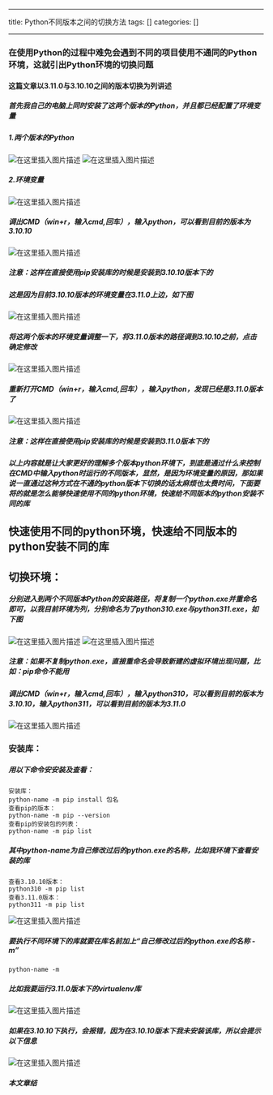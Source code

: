 
--- 
title:  Python不同版本之间的切换方法 
tags: []
categories: [] 

---
### 在使用Python的过程中难免会遇到不同的项目使用不通同的Python环境，这就引出Python环境的切换问题

#### 这篇文章以3.11.0与3.10.10之间的版本切换为列讲述

##### 首先我自己的电脑上同时安装了这两个版本的Python，并且都已经配置了环境变量

##### 1.两个版本的Python

<img src="https://img-blog.csdnimg.cn/7752a2056f8b4201ade997cbbc30b16e.png" alt="在这里插入图片描述"> <img src="https://img-blog.csdnimg.cn/4db013f0bdab4f5d9dfd6ee59d62354f.png" alt="在这里插入图片描述">

##### 2.环境变量

<img src="https://img-blog.csdnimg.cn/a99b49ba6b064730a7d8bd2acf9d3244.png" alt="在这里插入图片描述">

##### 调出CMD（win+r，输入cmd,回车），输入python，可以看到目前的版本为3.10.10

<img src="https://img-blog.csdnimg.cn/61daac7c66b04a069f0a2ee75ebe02a4.png" alt="在这里插入图片描述">

##### 注意：这样在直接使用pip安装库的时候是安装到3.10.10版本下的

##### 这是因为目前3.10.10版本的环境变量在3.11.0上边，如下图

<img src="https://img-blog.csdnimg.cn/6e923806866144ae9a3af198a4a0c553.png" alt="在这里插入图片描述">

##### 将这两个版本的环境变量调整一下，将3.11.0版本的路径调到3.10.10之前，点击确定修改

<img src="https://img-blog.csdnimg.cn/e790ddb70e6141c18f5985573eb8d1cd.png" alt="在这里插入图片描述">

##### 重新打开CMD（win+r，输入cmd,回车），输入python，发现已经是3.11.0版本了

<img src="https://img-blog.csdnimg.cn/5f6cc29758d245ac89ba80675f1a018c.png" alt="在这里插入图片描述">

##### 注意：这样在直接使用pip安装库的时候是安装到3.11.0版本下的

##### 以上内容就是让大家更好的理解多个版本python环境下，到底是通过什么来控制在CMD中输入python时运行的不同版本，显然，是因为环境变量的原因，那如果说一直通过这种方式在不通的python版本下切换的话太麻烦也太费时间，下面要将的就是怎么能够快速使用不同的python环境，快速给不同版本的python安装不同的库

## 快速使用不同的python环境，快速给不同版本的python安装不同的库

## 切换环境：

##### 分别进入到两个不同版本Python的安装路径，将复制一个python.exe并重命名即可，以我目前环境为列，分别命名为了python310.exe与python311.exe，如下图

<img src="https://img-blog.csdnimg.cn/5c3a8db67acf45c293553c207b8087d0.png" alt="在这里插入图片描述"> <img src="https://img-blog.csdnimg.cn/617c5bf9af4242abb601b745b550f3ba.png" alt="在这里插入图片描述">

##### 注意：如果不复制python.exe，直接重命名会导致新建的虚拟环境出现问题，比如：pip命令不能用

##### 调出CMD（win+r，输入cmd,回车），输入python310，可以看到目前的版本为3.10.10，输入python311，可以看到目前的版本为3.11.0

<img src="https://img-blog.csdnimg.cn/dea615092f4141579e8791079cf20ecc.png" alt="在这里插入图片描述">

### 安装库：

##### 用以下命令安安装及查看：

```
安装库：
python-name -m pip install 包名
查看pip的版本：
python-name -m pip --version
查看pip的安装包的列表：
python-name -m pip list

```

##### 其中python-name为自己修改过后的python.exe的名称，比如我环境下查看安装的库

```
查看3.10.10版本：
python310 -m pip list
查看3.11.0版本：
python311 -m pip list

```

<img src="https://img-blog.csdnimg.cn/af2651bff0814e6395db910ab2ce7db7.png" alt="在这里插入图片描述">

##### 要执行不同环境下的库就要在库名前加上“自己修改过后的python.exe的名称 -m”

```
python-name -m

```

##### 比如我要运行3.11.0版本下的virtualenv库

<img src="https://img-blog.csdnimg.cn/1e3ac56668d14e50bacd9f10ac40c965.png" alt="在这里插入图片描述">

##### 如果在3.10.10下执行，会报错，因为在3.10.10版本下我未安装该库，所以会提示以下信息

<img src="https://img-blog.csdnimg.cn/5318b55919b0420a859b722e0897a6ad.png" alt="在这里插入图片描述">

##### 本文章结
